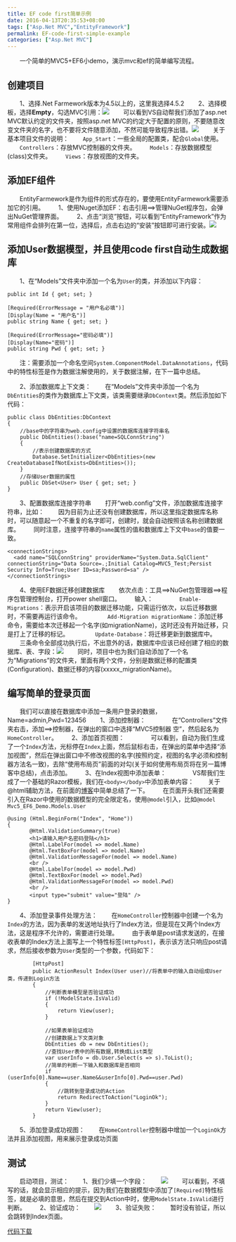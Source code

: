 ```yaml
---
title: EF code first简单示例
date: 2016-04-13T20:35:53+08:00
tags: ["Asp.Net MVC","EntityFramework"]
permalink: EF-code-first-simple-example
categories: ["Asp.Net MVC"]
---
```

　　一个简单的MVC5+EF6小demo，演示mvc和ef的简单编写流程。

## 创建项目
　　1、选择.Net Farmework版本为4.5以上的，这里我选择4.5.2
　　2、选择模板，选择**Empty**，勾选MVC引用：![](http://ww1.sinaimg.cn/mw690/c55a7aeegw1f2v56p11fvj20m80h8tc1.jpg)<!--more-->
　　可以看到VS自动帮我们添加了asp.net MVC默认约定的文件夹，按照asp.net MVC的约定大于配置的原则，不要随意改变文件夹的名字，也不要将文件随意添加，不然可能导致程序出错。![](http://ww2.sinaimg.cn/mw690/c55a7aeegw1f2v5ax49q3j207x0ec74j.jpg)
　　关于基本项目文件的说明：
　　`App_Start`：一些全局的配置类，配合`Global`使用。
　　`Controllers`：存放MVC控制器的文件夹。
　　`Models`：存放数据模型(class)文件夹。
　　`Views`：存放视图的文件夹。

## 添加EF组件
　　EntityFarmework是作为组件的形式存在的，要使用EntityFarmework需要添加它的引用。
　　1、使用Nuget添加EF：右击引用==>管理NuGet程序包，会弹出NuGet管理界面。
　　2、点击“浏览”按钮，可以看到“EntityFramework”作为常用组件会排列在第一位，选择后，点击右边的“安装”按钮即可进行安装。![](http://ww4.sinaimg.cn/mw690/c55a7aeegw1f2v5pqpkftj218g0oeq68.jpg)

## 添加User数据模型，并且使用code first自动生成数据库
　　1、在“Models”文件夹中添加一个名为`User`的类，并添加以下内容：
```
public int Id { get; set; }

[Required(ErrorMessage = "用户名必填")]
[Display(Name = "用户名")]
public string Name { get; set; }

[Required(ErrorMessage="密码必填")]
[Display(Name="密码")]
public string Pwd { get; set; }
```
　　注：需要添加一个命名空间`System.ComponentModel.DataAnnotations`，代码中的特性标签是作为数据注解使用的，关于数据注解，在下一篇中总结。

　　2、添加数据库上下文类：
　　在“Models”文件夹中添加一个名为`DbEntities`的类作为数据库上下文类，该类需要继承`DbContext`类。然后添加如下代码：
```
public class DbEntities:DbContext
{
    //base中的字符串为web.config中设置的数据库连接字符串名
    public DbEntities():base("name=SQLConnString")
    {
        //表示创建数据库的方式
        Database.SetInitializer<DbEntities>(new CreateDatabaseIfNotExists<DbEntities>());
    }
    //存储User数据的属性
    public DbSet<User> User { get; set; }
}
```
　　3、配置数据库连接字符串
　　打开“web.config”文件，添加数据库连接字符串，比如：
　　因为目前为止还没有创建数据库，所以这里指定数据库名称时，可以随意起一个不重复的名字即可，创建时，就会自动按照该名称创建数据库。
　　同时注意，连接字符串的`name`属性的值和数据库上下文中`base`的值要一致。
```
<connectionStrings>
  <add name="SQLConnString" providerName="System.Data.SqlClient" connectionString="Data Source=.;Initial Catalog=MVC5_Test;Persist Security Info=True;User ID=sa;Password=sa" />
</connectionStrings>
```
　　4、使用EF数据迁移创建数据库
　　依次点击：工具==>NuGet包管理器==>程序包管理控制台，打开power shell窗口。
　　输入：
　　　　`Enable-Migrations`：表示开启该项目的数据迁移功能，只需运行依次，以后迁移数据时，不需要再运行该命令。
　　　　`Add-Migration migrationName`：添加迁移命令，需要给本次迁移起一个名字(如migrationName)，这时还没有开始迁移，只是打上了迁移的标记。
　　　　`Update-Database`：将迁移更新到数据库中。
　　三条命令全部成功执行后，不出意外的话，数据库中应该已经创建了相应的数据库、表、字段：![](http://ww4.sinaimg.cn/mw690/c55a7aeegw1f2v6lnz9r9j20at0823ym.jpg)
　　同时，项目中也为我们自动添加了一个名为“Migrations”的文件夹，里面有两个文件，分别是数据迁移的配置类(Configuration)、数据迁移的内容(xxxxx_migrationName)。

## 编写简单的登录页面
　　我们可以直接在数据库中添加一条用户登录的数据，Name=admin,Pwd=123456
　　1、添加控制器：
　　　　在“Controllers”文件夹右击，添加==>控制器，在弹出的窗口中选择“MVC5控制器 空”，然后起名为`HomeController`。
　　2、添加首页视图：
　　　　可以看到，自动为我们生成了一个`Index`方法，光标停在`Index`上面，然后鼠标右击，在弹出的菜单中选择“添加视图”，然后在弹出窗口中不修改视图的名字(按照约定，视图的名字必须和控制器方法名一致)，去除“使用布局页”前面的对勾(关于如何使用布局页将在另一篇博客中总结)，点击添加。
　　3、在Index视图中添加表单：
　　　　VS帮我们生成了一个基础的Razor模板，我们在`<body></body>`中添加表单内容：
　　关于@html辅助方法，在前面的[博客](http://www.hais2.com/2015/08/02/HTML%E8%BE%85%E5%8A%A9%E6%96%B9%E6%B3%95/)中简单总结了一下。
　　在页面开头我们还需要引入在Razor中使用的数据模型的完全限定名，使用`@model`引入，比如`@model Mvc5_EF6_Demo.Models.User`
```
@using (Html.BeginForm("Index", "Home"))
{
       @Html.ValidationSummary(true)
       <h1>请输入用户名密码登陆</h1>
       @Html.LabelFor(model => model.Name)
       @Html.TextBoxFor(model => model.Name)
       @Html.ValidationMessageFor(model => model.Name)
       <br />
       @Html.LabelFor(model => model.Pwd)
       @Html.TextBoxFor(model => model.Pwd)
       @Html.ValidationMessageFor(model => model.Pwd)
       <br />
       <input type="submit" value="登陆" />
}
```
　　4、添加登录事件处理方法：
　　在`HomeController`控制器中创建一个名为`Index`的方法，因为表单的发送地址执行了Index方法，但是现在又两个Index方法，这是程序不允许的，需要进行处理。
　　由于表单是post请求发送的，在接收表单的Index方法上面写上一个特性标签`[HttpPost]`，表示该方法只响应post请求，然后接收参数为`User`类型的一个参数，代码如下：
```
        [HttpPost]
        public ActionResult Index(User user)//将表单中的输入自动组成User类，传递到Login方法
        {
            //判断表单模型是否验证成功
            if (!ModelState.IsValid)
            {
                return View(user);
            }

            //如果表单验证成功
            //创建数据上下文类对象
            DbEntities db = new DbEntities();
            //查找User表中的所有数据,转换成List类型
            var userInfo = db.User.Select(s => s).ToList();
            //简单的判断一下输入和数据库是否相同
            if (userInfo[0].Name==user.Name&&userInfo[0].Pwd==user.Pwd)
            {
                //跳转到登录成功的Action
                return RedirectToAction("LoginOk");
            }
            return View(user);
        }
```
　　5、添加登录成功视图：
　　在`HomeController`控制器中增加一个`LoginOk`方法并且添加视图，用来展示登录成功页面

## 测试
　　启动项目，测试：
　　1、我们少填一个字段：
　　![](http://ww2.sinaimg.cn/mw690/c55a7aeegw1f2v8j7u70cj20dd07ggm1.jpg)
　　可以看到，不填写的话，就会显示相应的提示，因为我们在数据模型中添加了`[Required]`特性标签，就是必填的意思，然后在提交到Action中时，使用`ModelState.IsValid`进行判断。
　　2、验证成功：
　　![](http://ww1.sinaimg.cn/mw690/c55a7aeegw1f2v8ojeym7j20g70610sv.jpg)
　　3、验证失败：
　　暂时没有验证，所以会跳转到Index页面。

[代码下载](http://pan.baidu.com/s/1boCP2RP)

